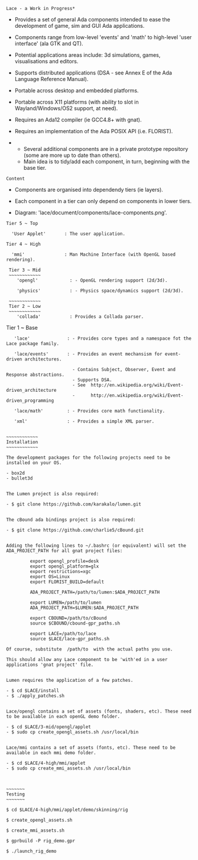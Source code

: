~~~~
Lace - a Work in Progress*
~~~~

   - Provides a set of general Ada components intended to ease the development of game, sim and GUI Ada applications.
   
   - Components range from low-level 'events' and 'math' to high-level 'user interface' (ala GTK and QT).
   - Potential applications areas include: 3d simulations, games, visualisations and editors.

   - Supports distributed applications (DSA - see Annex E of the Ada Language Reference Manual).

   - Portable across desktop and embedded platforms.
   - Portable across X11 platforms (with ability to slot in Wayland/Windows/OS2 support, at need).

   - Requires an Ada12 compiler (ie GCC4.8+ with gnat).
   - Requires an implementation of the Ada POSIX API (i.e. FLORIST).


* 
  - Several additional components are in a private prototype repository (some are more up to date than others). 
  - Main idea is to tidy/add each component, in turn, beginning with the base tier.
  


~~~~~~~
Content
~~~~~~~

   - Components are organised into dependendy tiers (ie layers).
   - Each component in a tier can only depend on components in lower tiers.

   - Diagram: 'lace/document/components/lace-components.png'.

   ~~~~~~~~~~~~
   Tier 5 ~ Top
   ~~~~~~~~~~~~
      'User Applet'       : The user application.

   ~~~~~~~~~~~~~
   Tier 4 ~ High
   ~~~~~~~~~~~~~
      'mmi'               : Man Machine Interface (with OpenGL based rendering).

  ~~~~~~~~~~~~~
   Tier 3 ~ Mid
   ~~~~~~~~~~~~
      'opengl'            : - OpenGL rendering support (2d/3d).

      'physics'           : - Physics space/dynamics support (2d/3d).

   ~~~~~~~~~~~~
   Tier 2 ~ Low
   ~~~~~~~~~~~~
      'collada'           : Provides a Collada parser.

   ~~~~~~~~~~~~~
   Tier 1 ~ Base
   ~~~~~~~~~~~~~
      'lace'              : - Provides core types and a namespace fot the Lace package family.
    
      'lace/events'       : - Provides an event mechansism for event-driven architectures.

                            - Contains Subject, Observer, Event and Response abstractions.
                            - Supports DSA.
                            - See  http://en.wikipedia.org/wiki/Event-driven_architecture
                            -      http://en.wikipedia.org/wiki/Event-driven_programming
    
      'lace/math'         : - Provides core math functionality.
    
      'xml'               : - Provides a simple XML parser.    

   
~~~~~~~~~~~~
Installation
~~~~~~~~~~~~

   The development packages for the following projects need to be installed on your OS.

   - box2d
   - bullet3d


   The Lumen project is also required:

   - $ git clone https://github.com/karakalo/lumen.git


   The cBound ada bindings project is also required:

   - $ git clone https://github.com/charlie5/cBound.git


   Adding the following lines to ~/.bashrc (or equivalent) will set the ADA_PROJECT_PATH for all gnat project files:

            export opengl_profile=desk
            export opengl_platform=glx
            export restrictions=xgc
            export OS=Linux
            export FLORIST_BUILD=default

            ADA_PROJECT_PATH=/path/to/lumen:$ADA_PROJECT_PATH

            export LUMEN=/path/to/lumen
            ADA_PROJECT_PATH=$LUMEN:$ADA_PROJECT_PATH

            export CBOUND=/path/to/cBound
            source $CBOUND/cbound-gpr_paths.sh

            export LACE=/path/to/lace
            source $LACE/lace-gpr_paths.sh

   Of course, substitute  /path/to  with the actual paths you use.

   This should allow any Lace component to be 'with'ed in a user applications 'gnat project' file.


   Lumen requires the application of a few patches.

   - $ cd $LACE/install
   - $ ./apply_patches.sh


   Lace/opengl contains a set of assets (fonts, shaders, etc). These need to be available in each openGL demo folder.

   - $ cd $LACE/3-mid/opengl/applet
   - $ sudo cp create_opengl_assets.sh /usr/local/bin


   Lace/mmi contains a set of assets (fonts, etc). These need to be available in each mmi demo folder.

   - $ cd $LACE/4-high/mmi/applet
   - $ sudo cp create_mmi_assets.sh /usr/local/bin



~~~~~~~
Testing
~~~~~~~

   $ cd $LACE/4-high/mmi/applet/demo/skinning/rig

   $ create_opengl_assets.sh

   $ create_mmi_assets.sh

   $ gprbuild -P rig_demo.gpr

   $ ./launch_rig_demo





